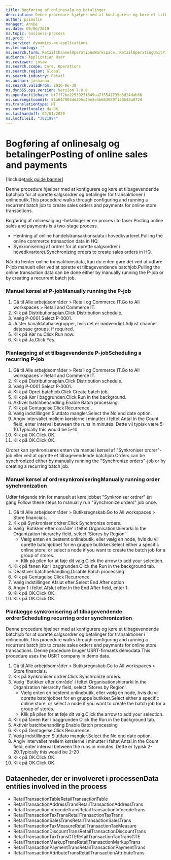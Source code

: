 ```yaml
---
title: Bogføring af onlinesalg og betalinger
description: Denne procedure hjælper med at konfigurere og køre et tilbagevendende batchjob for at oprette salgsordrer og betalinger for transaktioner i onlinebutik.
author: psimolin
manager: AnnBe
ms.date: 08/06/2019
ms.topic: business-process
ms.prod: ''
ms.service: dynamics-ax-applications
ms.technology: ''
ms.search.form: RetailChannelOperationsWorkspace, RetailOperatingUnitPicker, SysRecurrence
audience: Application User
ms.reviewer: josaw
ms.search.scope: Core, Operations
ms.search.region: Global
ms.search.industry: Retail
ms.author: jashanno
ms.search.validFrom: 2016-06-30
ms.dyn365.ops.version: Version 7.0.0
ms.openlocfilehash: bf7f72be22539271649aa7f5541735b3d24dab66
ms.sourcegitcommit: 81a647904dd305c4be2e4b683689f128548a872d
ms.translationtype: HT
ms.contentlocale: da-DK
ms.lasthandoff: 02/01/2020
ms.locfileid: "3021984"
---
```

# <a name="posting-of-online-sales-and-payments"></a><span data-ttu-id="0ae22-103">Bogføring af onlinesalg og betalinger</span><span class="sxs-lookup"><span data-stu-id="0ae22-103">Posting of online sales and payments</span></span>

[!include[task guide banner](../includes/task-guide-banner.md)]

<span data-ttu-id="0ae22-104">Denne procedure hjælper med at konfigurere og køre et tilbagevendende batchjob for at oprette salgsordrer og betalinger for transaktioner i onlinebutik.</span><span class="sxs-lookup"><span data-stu-id="0ae22-104">This procedure walks through configuring and running a recurrent batch job to create sales orders and payments for online store transactions.</span></span>

<span data-ttu-id="0ae22-105">Bogføring af onlinesalg og -betalinger er en proces i to faser.</span><span class="sxs-lookup"><span data-stu-id="0ae22-105">Posting online sales and payments is a two-stage process.</span></span>

- <span data-ttu-id="0ae22-106">Hentning af online handelstransaktionsdata i hovedkvarteret.</span><span class="sxs-lookup"><span data-stu-id="0ae22-106">Pulling the online commerce transaction data in HQ.</span></span>
- <span data-ttu-id="0ae22-107">Synkronisering af ordrer for at oprette salgsordrer i hovedkvarteret.</span><span class="sxs-lookup"><span data-stu-id="0ae22-107">Synchronizing orders to create sales orders in HQ.</span></span>

<span data-ttu-id="0ae22-108">Når du henter online transaktionsdata, kan du enten gøre det ved at udføre P-job manuelt eller ved at oprette et tilbagevendende batchjob.</span><span class="sxs-lookup"><span data-stu-id="0ae22-108">Pulling the online transaction data can be done either by manually running the P-job or by creating a recurrent batch job.</span></span>

### <a name="manually-running-the-p-job"></a><span data-ttu-id="0ae22-109">Manuel kørsel af P-job</span><span class="sxs-lookup"><span data-stu-id="0ae22-109">Manually running the P-job</span></span>

1. <span data-ttu-id="0ae22-110">Gå til Alle arbejdsområder > Retail og Commerce IT.</span><span class="sxs-lookup"><span data-stu-id="0ae22-110">Go to All workspaces > Retail and Commerce IT.</span></span>
2. <span data-ttu-id="0ae22-111">Klik på Distributionsplan.</span><span class="sxs-lookup"><span data-stu-id="0ae22-111">Click Distribution schedule.</span></span>
3. <span data-ttu-id="0ae22-112">Vælg P-0001.</span><span class="sxs-lookup"><span data-stu-id="0ae22-112">Select P-0001.</span></span>
4. <span data-ttu-id="0ae22-113">Juster kanaldatabasegrupper, hvis det er nødvendigt.</span><span class="sxs-lookup"><span data-stu-id="0ae22-113">Adjust channel database groups, if required.</span></span>
5. <span data-ttu-id="0ae22-114">Klik på Kør nu.</span><span class="sxs-lookup"><span data-stu-id="0ae22-114">Click Run now.</span></span>
6. <span data-ttu-id="0ae22-115">Klik på Ja.</span><span class="sxs-lookup"><span data-stu-id="0ae22-115">Click Yes.</span></span>

### <a name="scheduling-a-recurring-p-job"></a><span data-ttu-id="0ae22-116">Planlægning af et tilbagevendende P-job</span><span class="sxs-lookup"><span data-stu-id="0ae22-116">Scheduling a recurring P-job</span></span>

1. <span data-ttu-id="0ae22-117">Gå til Alle arbejdsområder > Retail og Commerce IT.</span><span class="sxs-lookup"><span data-stu-id="0ae22-117">Go to All workspaces > Retail and Commerce IT.</span></span>
2. <span data-ttu-id="0ae22-118">Klik på Distributionsplan.</span><span class="sxs-lookup"><span data-stu-id="0ae22-118">Click Distribution schedule.</span></span>
3. <span data-ttu-id="0ae22-119">Vælg P-0001.</span><span class="sxs-lookup"><span data-stu-id="0ae22-119">Select P-0001.</span></span>
4. <span data-ttu-id="0ae22-120">Klik på Opret batchjob.</span><span class="sxs-lookup"><span data-stu-id="0ae22-120">Click Create batch job.</span></span>
5. <span data-ttu-id="0ae22-121">Klik på Kør i baggrunden.</span><span class="sxs-lookup"><span data-stu-id="0ae22-121">Click Run in the background.</span></span>
5. <span data-ttu-id="0ae22-122">Aktivér batchbehandling.</span><span class="sxs-lookup"><span data-stu-id="0ae22-122">Enable Batch processing.</span></span>
6. <span data-ttu-id="0ae22-123">Klik på Gentagelse.</span><span class="sxs-lookup"><span data-stu-id="0ae22-123">Click Recurrence..</span></span>
7. <span data-ttu-id="0ae22-124">Vælg indstillingen Slutdato mangler.</span><span class="sxs-lookup"><span data-stu-id="0ae22-124">Select the No end date option.</span></span>
8. <span data-ttu-id="0ae22-125">Angiv intervallet mellem kørslerne i minutter i feltet Antal.</span><span class="sxs-lookup"><span data-stu-id="0ae22-125">In the Count field, enter interval between the runs in minutes.</span></span> <span data-ttu-id="0ae22-126">Dette vil typisk være 5-10.</span><span class="sxs-lookup"><span data-stu-id="0ae22-126">Typically this would be 5-10.</span></span>
9. <span data-ttu-id="0ae22-127">Klik på OK.</span><span class="sxs-lookup"><span data-stu-id="0ae22-127">Click OK.</span></span>
10. <span data-ttu-id="0ae22-128">Klik på OK.</span><span class="sxs-lookup"><span data-stu-id="0ae22-128">Click OK.</span></span>

<span data-ttu-id="0ae22-129">Ordrer kan synkroniseres enten via manuel kørsel af "Synkroniser ordrer"-job eller ved at oprette et tilbagevendende batchjob.</span><span class="sxs-lookup"><span data-stu-id="0ae22-129">Orders can be synchronized either by manually running the "Synchronize orders"-job or by creating a recurring batch job.</span></span>

### <a name="manually-running-order-synchronization"></a><span data-ttu-id="0ae22-130">Manuel kørsel af ordresynkronisering</span><span class="sxs-lookup"><span data-stu-id="0ae22-130">Manually running order synchronization</span></span> 

<span data-ttu-id="0ae22-131">Udfør følgende trin for manuelt at køre jobbet "Synkroniser ordrer" én gang.</span><span class="sxs-lookup"><span data-stu-id="0ae22-131">Follow these steps to manually run "Synchronize orders" job once.</span></span>

1. <span data-ttu-id="0ae22-132">Gå til Alle arbejdsområder > Butiksregnskab.</span><span class="sxs-lookup"><span data-stu-id="0ae22-132">Go to All workspaces > Store financials.</span></span>
2. <span data-ttu-id="0ae22-133">Kik på Synkroniser ordrer.</span><span class="sxs-lookup"><span data-stu-id="0ae22-133">Click Synchronize orders.</span></span>
3. <span data-ttu-id="0ae22-134">Vælg 'Butikker efter område' i feltet Organisationshierarki.</span><span class="sxs-lookup"><span data-stu-id="0ae22-134">In the Organization hierarchy field, select 'Stores by Region'.</span></span>
    * <span data-ttu-id="0ae22-135">Vælg enten en bestemt onlinebutik, eller vælg en node, hvis du vil oprette batchjobbet for en gruppe butikker.</span><span class="sxs-lookup"><span data-stu-id="0ae22-135">Select either a specific online store, or select a node if you want to create the batch job for a group of stores.</span></span>  
    * <span data-ttu-id="0ae22-136">Klik på pilen for at føje dit valg.</span><span class="sxs-lookup"><span data-stu-id="0ae22-136">Click the arrow to add your selection.</span></span>  
4. <span data-ttu-id="0ae22-137">Klik på fanen Kør i baggrunden.</span><span class="sxs-lookup"><span data-stu-id="0ae22-137">Click the Run in the background tab.</span></span>
5. <span data-ttu-id="0ae22-138">Deaktiver batchbehandling.</span><span class="sxs-lookup"><span data-stu-id="0ae22-138">Disable Batch processing</span></span>
6. <span data-ttu-id="0ae22-139">Klik på Gentagelse.</span><span class="sxs-lookup"><span data-stu-id="0ae22-139">Click Recurrence.</span></span>
7. <span data-ttu-id="0ae22-140">Vælg indstillingen Afslut efter.</span><span class="sxs-lookup"><span data-stu-id="0ae22-140">Select End After option</span></span>
8. <span data-ttu-id="0ae22-141">Angiv 1 i feltet Afslut efter.</span><span class="sxs-lookup"><span data-stu-id="0ae22-141">In the End After field, enter 1.</span></span>
9. <span data-ttu-id="0ae22-142">Klik på OK.</span><span class="sxs-lookup"><span data-stu-id="0ae22-142">Click OK.</span></span>
10. <span data-ttu-id="0ae22-143">Klik på OK.</span><span class="sxs-lookup"><span data-stu-id="0ae22-143">Click OK.</span></span>

### <a name="scheduling-recurring-order-synchronization"></a><span data-ttu-id="0ae22-144">Planlægge synkronisering af tilbagevendende ordrer</span><span class="sxs-lookup"><span data-stu-id="0ae22-144">Scheduling recurring order synchronization</span></span>

<span data-ttu-id="0ae22-145">Denne procedure hjælper med at konfigurere og køre et tilbagevendende batchjob for at oprette salgsordrer og betalinger for transaktioner i onlinebutik.</span><span class="sxs-lookup"><span data-stu-id="0ae22-145">This procedure walks through configuring and running a recurrent batch job to create sales orders and payments for online store transactions.</span></span> <span data-ttu-id="0ae22-146">Denne procedure bruger USRT-firmaets demodata.</span><span class="sxs-lookup"><span data-stu-id="0ae22-146">This procedure uses the USRT company in demo data.</span></span>

1. <span data-ttu-id="0ae22-147">Gå til Alle arbejdsområder > Butiksregnskab.</span><span class="sxs-lookup"><span data-stu-id="0ae22-147">Go to All workspaces > Store financials.</span></span>
2. <span data-ttu-id="0ae22-148">Kik på Synkroniser ordrer.</span><span class="sxs-lookup"><span data-stu-id="0ae22-148">Click Synchronize orders.</span></span>
3. <span data-ttu-id="0ae22-149">Vælg 'Butikker efter område' i feltet Organisationshierarki.</span><span class="sxs-lookup"><span data-stu-id="0ae22-149">In the Organization hierarchy field, select 'Stores by Region'.</span></span>
    * <span data-ttu-id="0ae22-150">Vælg enten en bestemt onlinebutik, eller vælg en node, hvis du vil oprette batchjobbet for en gruppe butikker.</span><span class="sxs-lookup"><span data-stu-id="0ae22-150">Select either a specific online store, or select a node if you want to create the batch job for a group of stores.</span></span>  
    * <span data-ttu-id="0ae22-151">Klik på pilen for at føje dit valg.</span><span class="sxs-lookup"><span data-stu-id="0ae22-151">Click the arrow to add your selection.</span></span>  
4. <span data-ttu-id="0ae22-152">Klik på fanen Kør i baggrunden.</span><span class="sxs-lookup"><span data-stu-id="0ae22-152">Click the Run in the background tab.</span></span>
5. <span data-ttu-id="0ae22-153">Aktivér batchbehandling.</span><span class="sxs-lookup"><span data-stu-id="0ae22-153">Enable Batch processing</span></span>
6. <span data-ttu-id="0ae22-154">Klik på Gentagelse.</span><span class="sxs-lookup"><span data-stu-id="0ae22-154">Click Recurrence.</span></span>
7. <span data-ttu-id="0ae22-155">Vælg indstillingen Slutdato mangler.</span><span class="sxs-lookup"><span data-stu-id="0ae22-155">Select the No end date option.</span></span>
8. <span data-ttu-id="0ae22-156">Angiv intervallet mellem kørslerne i minutter i feltet Antal.</span><span class="sxs-lookup"><span data-stu-id="0ae22-156">In the Count field, enter interval between the runs in minutes.</span></span> <span data-ttu-id="0ae22-157">Dette er typisk 2-20.</span><span class="sxs-lookup"><span data-stu-id="0ae22-157">Typically this would be 2-20</span></span>
9. <span data-ttu-id="0ae22-158">Klik på OK.</span><span class="sxs-lookup"><span data-stu-id="0ae22-158">Click OK.</span></span>
10. <span data-ttu-id="0ae22-159">Klik på OK.</span><span class="sxs-lookup"><span data-stu-id="0ae22-159">Click OK.</span></span>

## <a name="data-entities-involved-in-the-process"></a><span data-ttu-id="0ae22-160">Dataenheder, der er involveret i processen</span><span class="sxs-lookup"><span data-stu-id="0ae22-160">Data entities involved in the process</span></span>

- <span data-ttu-id="0ae22-161">RetailTransactionTable</span><span class="sxs-lookup"><span data-stu-id="0ae22-161">RetailTransactionTable</span></span>
- <span data-ttu-id="0ae22-162">RetailTransactionAddressTrans</span><span class="sxs-lookup"><span data-stu-id="0ae22-162">RetailTransactionAddressTrans</span></span>
- <span data-ttu-id="0ae22-163">RetailTransactionInfocodeTrans</span><span class="sxs-lookup"><span data-stu-id="0ae22-163">RetailTransactionInfocodeTrans</span></span>
- <span data-ttu-id="0ae22-164">RetailTransactionTaxTrans</span><span class="sxs-lookup"><span data-stu-id="0ae22-164">RetailTransactionTaxTrans</span></span>
- <span data-ttu-id="0ae22-165">RetailTransactionSalesTrans</span><span class="sxs-lookup"><span data-stu-id="0ae22-165">RetailTransactionSalesTrans</span></span>
- <span data-ttu-id="0ae22-166">RetailTransactionTaxMeasure</span><span class="sxs-lookup"><span data-stu-id="0ae22-166">RetailTransactionTaxMeasure</span></span>
- <span data-ttu-id="0ae22-167">RetailTransactionDiscountTrans</span><span class="sxs-lookup"><span data-stu-id="0ae22-167">RetailTransactionDiscountTrans</span></span>
- <span data-ttu-id="0ae22-168">RetailTransactionTaxTransGTE</span><span class="sxs-lookup"><span data-stu-id="0ae22-168">RetailTransactionTaxTransGTE</span></span>
- <span data-ttu-id="0ae22-169">RetailTransactionMarkupTrans</span><span class="sxs-lookup"><span data-stu-id="0ae22-169">RetailTransactionMarkupTrans</span></span>
- <span data-ttu-id="0ae22-170">RetailTransactionPaymentTrans</span><span class="sxs-lookup"><span data-stu-id="0ae22-170">RetailTransactionPaymentTrans</span></span>
- <span data-ttu-id="0ae22-171">RetailTransactionAttributeTrans</span><span class="sxs-lookup"><span data-stu-id="0ae22-171">RetailTransactionAttributeTrans</span></span>
